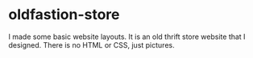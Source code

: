 # oldfastion-store
I made some basic website layouts. It is an old thrift store website that I designed. There is no HTML or CSS, just pictures. 
